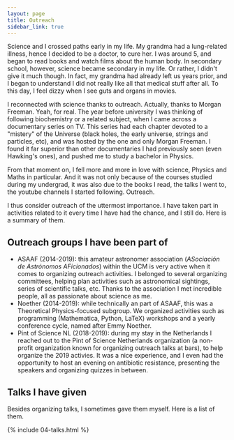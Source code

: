 ```yaml
---
layout: page
title: Outreach
sidebar_link: true
---
```


<p></p>

Science and I crossed paths early in my life. My grandma had a lung-related illness, hence I decided to be a doctor, to cure her. I was around 5, and began to read books and watch films about the human body. In secondary school, however, science became secondary in my life. Or rather, I didn't give it much though. In fact, my grandma had already left us years prior, and I began to understand I did not really like all that medical stuff after all. To this day, I feel dizzy when I see guts and organs in movies.

I reconnected with science thanks to outreach. Actually, thanks to Morgan Freeman. Yeah, for real. The year before university I was thinking of following biochemistry or a related subject, when I came across a documentary series on TV. This series had each chapter devoted to a "mistery" of the Universe (black holes, the early universe, strings and particles, etc), and was hosted by the one and only Morgan Freeman. I found it far superior than other documentaries I had previously seen (even Hawking's ones), and pushed me to study a bachelor in Physics.

From that moment on, I fell more and more in love with science, Physics and Maths in particular. And it was not only because of the courses studied during my undergrad, it was also due to the books I read, the talks I went to, the youtube channels I started following. Outreach. 

I thus consider outreach of the uttermost importance. I have taken part in activities related to it every time I have had the chance, and I still do. Here is a summary of them.


## Outreach groups I have been part of

- ASAAF (2014-2019): this amateur astronomer association (_ASociación de Astrónomos AFicionados_) within the UCM is very active when it comes to organizing outreach activities. I belonged to several organizing committees, helping plan activities such as astronomical sightings, series of scientific talks, etc. Thanks to the association I met incredible people, all as passionate about science as me.
- Noether (2014-2019): while technically an part of ASAAF, this was a Theoretical Physics-focused subgroup. We organized activities such as programming (Mathematica, Python, LaTeX) workshops and a yearly conference cycle, named after Emmy Noether.
- Pint of Science NL (2018-2019): during my stay in the Netherlands I reached out to the Pint of Science Netherlands organization (a non-profit organization known for organizing outreach talks at bars), to help organize the 2019 activies. It was a nice experience, and I even had the opportunity to host an evening on antibiotic resistance, presenting the speakers and organizing quizzes in between.

## Talks I have given

Besides organizing talks, I sometimes gave them myself. Here is a list of them.

{% include 04-talks.html %}
